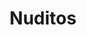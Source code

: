 ---
title: Nuditos
date: 
draft: false

# descripcion
description : Aro de plata pasante

materials: Plata 925

color: Plateado

dimensions: 0,5cm

code: 01-20-0431

type: "Aros"

categories: []

price: $1.910,00

price_eftvo: $1.625,00

# Images
# first image will be shown in the product page
images:
  # - image: "images/path_to_image"
  # La ubicacion de las imagenes es imagenes/Aros/Aros.Solo Plata/01-20-0431-nuditos
  - image: "./images/aros/solo_plata/01-20-0431-nuditos_a.JPG"
  - image: "./images/aros/solo_plata/01-20-0431-nuditos_b.JPG"
---